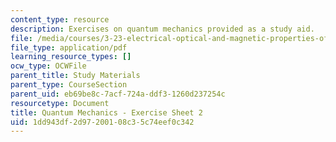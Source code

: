 ```yaml
---
content_type: resource
description: Exercises on quantum mechanics provided as a study aid.
file: /media/courses/3-23-electrical-optical-and-magnetic-properties-of-materials-fall-2007/1dd943df2d97200108c35c74eef0c342_qm2.pdf
file_type: application/pdf
learning_resource_types: []
ocw_type: OCWFile
parent_title: Study Materials
parent_type: CourseSection
parent_uid: eb69be8c-7acf-724a-ddf3-1260d237254c
resourcetype: Document
title: Quantum Mechanics - Exercise Sheet 2
uid: 1dd943df-2d97-2001-08c3-5c74eef0c342
---
```

